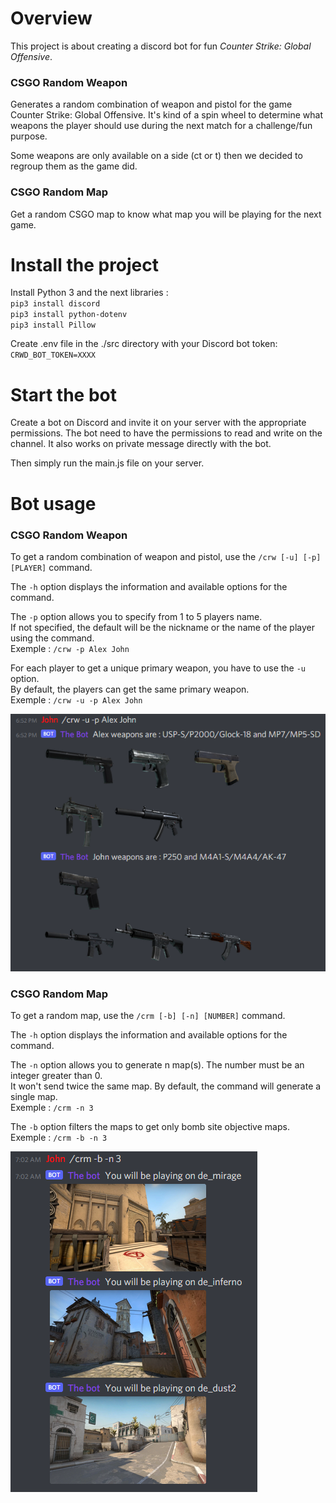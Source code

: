 # Overview
This project is about creating a discord bot for fun *Counter Strike: Global Offensive*.

### CSGO Random Weapon
Generates a random combination of weapon and pistol for the game Counter Strike: Global Offensive.
It's kind of a spin wheel to determine what weapons the player should use during the next match for a challenge/fun purpose.

Some weapons are only available on a side (ct or t) then we decided to regroup them as the game did.

### CSGO Random Map
Get a random CSGO map to know what map you will be playing for the next game.

# Install the project 
Install Python 3 and the next libraries :
<br>`pip3 install discord`
<br>`pip3 install python-dotenv`
<br>`pip3 install Pillow`

Create .env file in the ./src directory with your Discord bot token:
<br>`CRWD_BOT_TOKEN=XXXX`

# Start the bot
Create a bot on Discord and invite it on your server with the appropriate permissions.
The bot need to have the permissions to read and write on the channel.
It also works on private message directly with the bot.

Then simply run the main.js file on your server.

# Bot usage

### CSGO Random Weapon
To get a random combination of weapon and pistol, use the `/crw [-u] [-p] [PLAYER]` command. 

The `-h` option displays the information and available options for the command.

The `-p` option allows you to specify from 1 to 5 players name.
<br>If not specified, the default will be the nickname or the name of the player using the command. 
<br>Exemple : `/crw -p Alex John`

For each player to get a unique primary weapon, you have to use the `-u` option.
<br>By default, the players can get the same primary weapon. 
<br>Exemple : `/crw -u -p Alex John`

<img src="resources/img/readme/crw_example.png" alt="Bot answer example for /crw command"/>

### CSGO Random Map
To get a random map, use the `/crm [-b] [-n] [NUMBER]` command.

The `-h` option displays the information and available options for the command.

The `-n` option allows you to generate n map(s). The number must be an integer greater than 0.
<br> It won't send twice the same map. By default, the command will generate a single map.
<br>Exemple : `/crm -n 3`

The `-b` option filters the maps to get only bomb site objective maps.
<br>Exemple : `/crm -b -n 3`

<img src="resources/img/readme/crm_example.png" alt="Bot answer example for /crm command"/>
